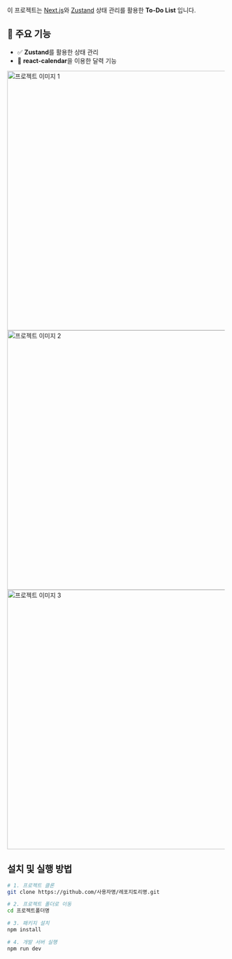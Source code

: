 이 프로젝트는 [Next.js](https://nextjs.org/)와 [Zustand](https://github.com/pmndrs/zustand) 상태 관리를 활용한 **To-Do List** 입니다.

## 🚀 주요 기능
- ✅ **Zustand**를 활용한 상태 관리
- 📅 **react-calendar**을 이용한 달력 기능

<img src="/images/project/project1.png" alt="프로젝트 이미지 1" width="600"/>
<img src="/images/project/project2.png" alt="프로젝트 이미지 2" width="600"/>
<img src="/images/project/project3.png" alt="프로젝트 이미지 3" width="600"/>

## 설치 및 실행 방법
```bash
# 1. 프로젝트 클론
git clone https://github.com/사용자명/레포지토리명.git

# 2. 프로젝트 폴더로 이동
cd 프로젝트폴더명

# 3. 패키지 설치
npm install

# 4. 개발 서버 실행
npm run dev
